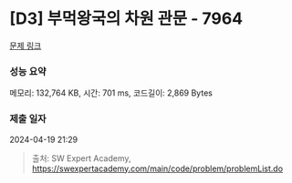 # [D3] 부먹왕국의 차원 관문 - 7964 

[문제 링크](https://swexpertacademy.com/main/code/problem/problemDetail.do?contestProbId=AWuSgKpqmooDFASy) 

### 성능 요약

메모리: 132,764 KB, 시간: 701 ms, 코드길이: 2,869 Bytes

### 제출 일자

2024-04-19 21:29



> 출처: SW Expert Academy, https://swexpertacademy.com/main/code/problem/problemList.do